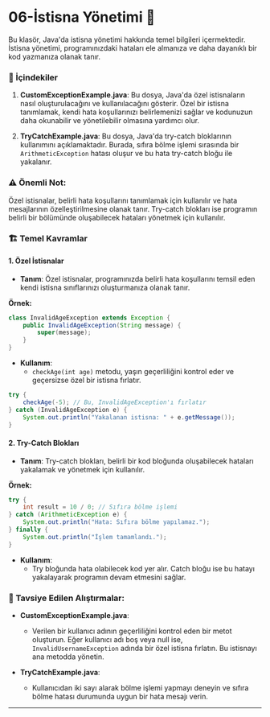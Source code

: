 
# 06-İstisna Yönetimi 📌

Bu klasör, Java'da istisna yönetimi hakkında temel bilgileri içermektedir. İstisna yönetimi, programınızdaki hataları ele almanıza ve daha dayanıklı bir kod yazmanıza olanak tanır.

### 📝 İçindekiler

1. **CustomExceptionExample.java**: Bu dosya, Java'da özel istisnaların nasıl oluşturulacağını ve kullanılacağını gösterir. Özel bir istisna tanımlamak, kendi hata koşullarınızı belirlemenizi sağlar ve kodunuzun daha okunabilir ve yönetilebilir olmasına yardımcı olur.

2. **TryCatchExample.java**: Bu dosya, Java'da try-catch bloklarının kullanımını açıklamaktadır. Burada, sıfıra bölme işlemi sırasında bir `ArithmeticException` hatası oluşur ve bu hata try-catch bloğu ile yakalanır.

### ⚠️ Önemli Not:

Özel istisnalar, belirli hata koşullarını tanımlamak için kullanılır ve hata mesajlarının özelleştirilmesine olanak tanır. Try-catch blokları ise programın belirli bir bölümünde oluşabilecek hataları yönetmek için kullanılır.

### 🏗️ Temel Kavramlar

#### 1. Özel İstisnalar

- **Tanım**: Özel istisnalar, programınızda belirli hata koşullarını temsil eden kendi istisna sınıflarınızı oluşturmanıza olanak tanır.

**Örnek:**
```java
class InvalidAgeException extends Exception {
    public InvalidAgeException(String message) {
        super(message);
    }
}
```

- **Kullanım**:
  - `checkAge(int age)` metodu, yaşın geçerliliğini kontrol eder ve geçersizse özel bir istisna fırlatır.
  
```java
try {
    checkAge(-5); // Bu, InvalidAgeException'ı fırlatır
} catch (InvalidAgeException e) {
    System.out.println("Yakalanan istisna: " + e.getMessage());
}
```

#### 2. Try-Catch Blokları

- **Tanım**: Try-catch blokları, belirli bir kod bloğunda oluşabilecek hataları yakalamak ve yönetmek için kullanılır.

**Örnek:**
```java
try {
    int result = 10 / 0; // Sıfıra bölme işlemi
} catch (ArithmeticException e) {
    System.out.println("Hata: Sıfıra bölme yapılamaz.");
} finally {
    System.out.println("İşlem tamamlandı.");
}
```

- **Kullanım**:
  - Try bloğunda hata olabilecek kod yer alır. Catch bloğu ise bu hatayı yakalayarak programın devam etmesini sağlar.

### 🎯 Tavsiye Edilen Alıştırmalar:

- **CustomExceptionExample.java**:
  - Verilen bir kullanıcı adının geçerliliğini kontrol eden bir metot oluşturun. Eğer kullanıcı adı boş veya null ise, `InvalidUsernameException` adında bir özel istisna fırlatın. Bu istisnayı ana metodda yönetin.

- **TryCatchExample.java**:
  - Kullanıcıdan iki sayı alarak bölme işlemi yapmayı deneyin ve sıfıra bölme hatası durumunda uygun bir hata mesajı verin.

--- 
